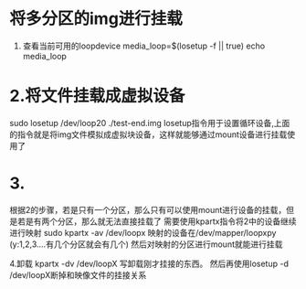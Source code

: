 #  将多分区的img进行挂载
1.  查看当前可用的loopdevice
media_loop=$(losetup -f || true)
echo media_loop

# 2.将文件挂载成虚拟设备
sudo losetup /dev/loop20 ./test-end.img
losetup指令用于设置循环设备,上面的指令就是将img文件模拟成虚拟块设备，这样就能够通过mount设备进行挂载使用了

# 3.
根据2的步骤，若是只有一个分区，那么只有可以使用mount进行设备的挂载，但是若是有两个分区，那么就无法直接挂载了
需要使用kpartx指令将2中的设备继续进行映射
sudo kpartx -av /dev/loopx
映射的设备在/dev/mapper/loopxpy   (y:1,2,3....有几个分区就会有几个)
然后对映射的分区进行mount就能进行挂载

4.卸载
 kpartx -dv /dev/loopX 写卸载刚才挂接的东西。
 然后再使用losetup -d /dev/loopX断掉和映像文件的挂接关系

